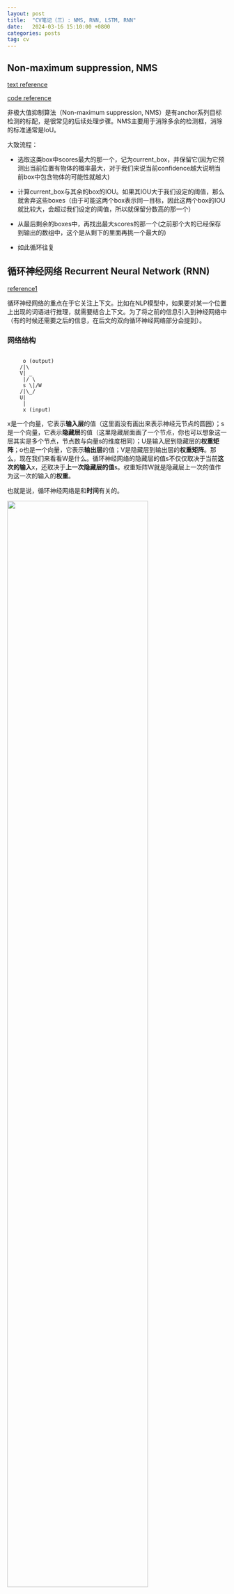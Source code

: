 ```yaml
---
layout: post
title:  "CV笔记（三）: NMS, RNN, LSTM, RNN"
date:   2024-03-16 15:10:00 +0800
categories: posts
tag: cv
---
```


## Non-maximum suppression, NMS

[text reference](https://zhuanlan.zhihu.com/p/152319787)

[code reference](https://blog.csdn.net/yapifeitu/article/details/105703625)

非极大值抑制算法（Non-maximum suppression, NMS）是有anchor系列目标检测的标配，是很常见的后续处理步骤。NMS主要用于消除多余的检测框，消除的标准通常是IoU。

大致流程：

- 选取这类box中scores最大的那一个，记为current_box，并保留它(因为它预测出当前位置有物体的概率最大，对于我们来说当前confidence越大说明当前box中包含物体的可能性就越大)

- 计算current_box与其余的box的IOU。如果其IOU大于我们设定的阈值，那么就舍弃这些boxes（由于可能这两个box表示同一目标，因此这两个box的IOU就比较大，会超过我们设定的阈值，所以就保留分数高的那一个）

- 从最后剩余的boxes中，再找出最大scores的那一个(之前那个大的已经保存到输出的数组中，这个是从剩下的里面再挑一个最大的)
  
- 如此循环往复

## 循环神经网络 Recurrent Neural Network (RNN)

[reference1](https://zybuluo.com/hanbingtao/note/541458)

循环神经网络的重点在于它关注上下文。比如在NLP模型中，如果要对某一个位置上出现的词语进行推理，就需要结合上下文。为了将之前的信息引入到神经网络中（有的时候还需要之后的信息，在后文的双向循环神经网络部分会提到）。

### 网络结构

```

     o (output)
    /|\
    V| _
     |/ \
     s \|/W
    /|\_/
    U|
     |
     x (input)

```

x是一个向量，它表示**输入层**的值（这里面没有画出来表示神经元节点的圆圈）；s是一个向量，它表示**隐藏层**的值（这里隐藏层面画了一个节点，你也可以想象这一层其实是多个节点，节点数与向量s的维度相同）；U是输入层到隐藏层的**权重矩阵**；o也是一个向量，它表示**输出层**的值；V是隐藏层到输出层的**权重矩阵**。那么，现在我们来看看W是什么。循环神经网络的隐藏层的值s不仅仅取决于当前**这次的输入**x，还取决于**上一次隐藏层的值**s。权重矩阵W就是隐藏层上一次的值作为这一次的输入的**权重**。

也就是说，循环神经网络是和**时间**有关的。

<p><img src="{{site.url}}/images/RNNunfold.webp" width="80%" align="middle" /></p>


有公式：

$$o_t = g(V_{s_t})$$
$$s_t = f(U_{x_t} + W_{s_{t-1}})$$

输出$o_t$是一个全连接层。V是输出层的权重矩阵，g是激活函数。式2是隐藏层的计算公式，它是循环层。U是输入x的权重矩阵，W是上一次的值$s_{t-1}$作为这一次的输入的权重矩阵，f是激活函数。

从上面的公式我们可以看出，循环层和全连接层的区别就是循环层多了一个权重矩阵W。可以发现之前的数值是以等比递减的权重输入当前的隐藏层的。

不断代入可以获得：

$$o_t = g(V_{s_t}) = Vf(U_{x_t} + Wf(U_{x_{t-1}} + Wf(U_{x_{t-2}} + Wf(U_{x_{t-3}} + \cdots ))))$$

我们成功地在网络中引入了之前的数据，**那么如果要让后续的数据参与训练，该怎么办呢？**

答案是**双向卷积神经网络**。

<p><img src="{{site.url}}/images/RNN2.webp" width="80%" align="middle" /></p>

双向卷积神经网络的隐藏层要保存两个值，一个$A$参与正向计算，另一个值$A_t^\prime$参与反向计算。最终的输出$y_t$值取决于$A_t$和$A_t^\prime$。其计算方法为：

$$y_t = g(VA_t + V_t^\prime A_t^\prime)$$

$$A_t = f(WA_{t-1} + Ux_t)$$

$$A^\prime_t = f(W^\prime A^\prime_{t+1} + U^\prime x_t)$$

正向计算时，隐藏层的值与有关；反向计算时，隐藏层的值和$s_t$与$s_{t-1}$有关；最终的输出取决于正向和反向计算的加和。于是有：

$$o_t = g(Vs_t + V^\prime s^\prime_t)$$

$$s_t = f(Ux_t + Ws_{t-1})$$

$$s^\prime_t = f(U^\prime x_t + W^\prime s^\prime_{t+1})$$

正向计算和反向计算不共享权重，也就是说U和U'、W和W'、V和V'都是不同的权重矩阵。

### 循环神经网络的训练算法：BPTT

BPTT算法是针对循环层的训练算法，它的基本原理和反向传播算法是一样的，也包含同样的三个步骤：

- 前向计算每个神经元的输出值；
- 反向计算每个神经元的误差项值，它是误差函数E对神经元j的加权输入的偏导数；
- 计算每个权重的梯度。

最后再用随机梯度下降算法更新权重。

算法细节和其他细节请阅读[此文](https://zybuluo.com/hanbingtao/note/541458)


## 长短时记忆网络 Long Short Term Memory Network (LSTM)

LSTM是为了解决RNN的梯度消失问题提出的。在RNN中，由于$w$的指数性质，距离$t$太远的数值难以提供有效的梯度。

长短时记忆网络的思路比较简单。原始RNN的隐藏层只有一个状态，即h，它对于短期的输入非常敏感。那么，假如我们再增加一个状态，即c，让它来保存长期的状态，那么问题不就解决了么？

新增加的状态c，称为**单元状态(cell state)**。

<p><img src="{{site.url}}/images/LSTM.webp" width="50%" align="middle" /></p>

在t时刻，LSTM的输入有三个：当前时刻网络的输入值$\mathbf{x}_t$、上一时刻LSTM的输出值$\mathbf{h}_{t-1}$、以及上一时刻的单元状态$\mathbf{c}_{t-1}$；LSTM的输出有两个：当前时刻LSTM输出值$\mathbf{h}_t$、和当前时刻的单元状态$\mathbf{c}_t$。注意$\mathbf{x}$、$\mathbf{h}$、$\mathbf{c}$都是向量。

LSTM的思路是使用三个控制开关。第一个开关，负责控制继续保存长期状态c；第二个开关，负责控制把即时状态输入到长期状态c；第三个开关，负责控制是否把长期状态c作为当前的LSTM的输出。

<p><img src="{{site.url}}/images/LSTM2.webp" width="50%" align="middle" /></p>

### LSTM的前向计算

门实际上就是一层**全连接层**，它的输入是一个向量，输出是一个0到1之间的实数向量。假设W是门的权重向量，$\mathbf{b}$是偏置项，那么门可以表示为：

$$g(\mathbf{x}) = \sigma(W\mathbf{x} + b)$$

因为$\sigma$（也就是sigmoid函数）的值域是(0,1)，所以门的状态都是半开半闭的。

LSTM用两个门来控制单元状态c的内容，一个是遗忘门（forget gate），它决定了上一时刻的单元状态$\mathbf{c}_{t-1}$有多少保留到当前时刻$\mathbf{c}_t$；另一个是输入门（input gate），它决定了当前时刻网络的输入$\mathbf{x}_t$有多少保存到单元状态$\mathbf{c}_t$。LSTM用输出门（output gate）来控制单元状态$\mathbf{c}_t$有多少输出到LSTM的当前输出值$\mathbf{h}_t$。

...因为没法花太长时间搬运文字（尤其是敲公式），这里给出原文链接：

[零基础入门深度学习(6) - 长短时记忆网络(LSTM)](https://zybuluo.com/hanbingtao/note/581764)


## Gate Recurrent Unit, GRU

[reference](https://zybuluo.com/hanbingtao/note/581764)

GRU是LSTM的变体。更改在于：

- 将输入门、遗忘门、输出门变为两个门：更新门（Update Gate）和重置门（Reset Gate）。

- 将单元状态与输出合并为一个状态：$\textbf{h}$。


## 递归神经网络 Recursive Neural Network (RNN)

[reference](https://zybuluo.com/hanbingtao/note/626300)

因为神经网络的输入层单元个数是固定的，因此必须用循环或者递归的方式来处理**长度可变**的输入。循环神经网络实现了前者，通过将长度不定的输入分割为等长度的小块，然后再依次的输入到网络中，从而实现了神经网络对变长输入的处理。一个典型的例子是，当我们处理一句话的时候，我们可以把一句话看作是词组成的序列，然后，每次向循环神经网络输入一个词，如此循环直至整句话输入完毕，循环神经网络将产生对应的输出。如此，我们就能处理任意长度的句子了。

尽管递归神经网络具有更为强大的表示能力，但是在实际应用中并不太流行。其中一个主要原因是，递归神经网络的输入是**树/图结构**，而这种结构需要花费很多人工去标注。想象一下，如果我们用循环神经网络处理句子，那么我们可以直接把句子作为输入。然而，如果我们用递归神经网络处理句子，我们就必须把每个句子标注为语法解析树的形式，这无疑要花费非常大的精力。很多时候，相对于递归神经网络能够带来的性能提升，这个投入是不太划算的。

### 前向计算

$\mathbf{c}_1$和$\mathbf{c}_2$分别是表示两个子节点的向量，$\mathbf{p}$是表示父节点的向量。子节点和父节点组成一个全连接神经网络，也就是子节点的每个神经元都和父节点的每个神经元两两相连。我们用矩阵$W表示这些连接上的权重，它的维度将是$d \times 2d$，其中，$d$表示每个节点的维度。父节点的计算公式可以写成：

$$\mathbf{p} = \tanh(W\left[ \begin{matrix}\mathbf{c}_1 \\ \mathbf{c}_2\end{matrix}\right] + \mathbf{b})$$

在上式中，$\tanh$是激活函数（当然也可以用其它的激活函数），$\mathbf{b}$是偏置项，它也是一个维度为d的向量。